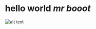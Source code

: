 # hello world                       *mr booot*

![alt text](https://s3.amazonaws.com/intranet-projects-files/holbertonschool-low_level_programming/235/shell.jpeg)

